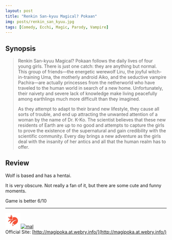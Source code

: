 ```yaml
---
layout: post
title: "Renkin San-kyuu Magical? Pokaan"
img: posts/renkin_san_kyuu.jpg 
tags: [Comedy, Ecchi, Magic, Parody, Vampire]
---
```


## Synopsis
>Renkin San-kyuu Magical? Pokaan follows the daily lives of four young girls. There is just one catch: they are anything but normal. This group of friends—the energetic werewolf Liru, the joyful witch-in-training Uma, the motherly android Aiko, and the seductive vampire Pachira—are actually princesses from the netherworld who have traveled to the human world in search of a new home. Unfortunately, their naivety and severe lack of knowledge make living peacefully among earthlings much more difficult than they imagined.
>
>As they attempt to adapt to their brand new lifestyle, they cause all sorts of trouble, and end up attracting the unwanted attention of a woman by the name of Dr. K-Ko. The scientist believes that these new residents of Earth are up to no good and attempts to capture the girls to prove the existence of the supernatural and gain credibility with the scientific community. Every day brings a new adventure as the girls deal with the insanity of her antics and all that the human realm has to offer.

## Review
Wolf is based and has a hentai.

It is very obscure. Not really a fan of it, but there are some cute and funny moments.
   
Game is better 6/10

---

[![kitsu](..\assets\img\kitsu.png)](https://kitsu.io/anime/renkin-san-kyuu-magical-pokaan)[![mal](..\assets\img\mal.ico)](https://myanimelist.net/anime/941/Renkin_San-kyuu_Magical_Pokaan)  
Official Site: [http://magipoka.at.webry.info/](http://magipoka.at.webry.info/)